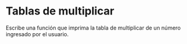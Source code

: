 # Tablas de multiplicar

Escribe una función que imprima la tabla de multiplicar de un número ingresado por el usuario.

